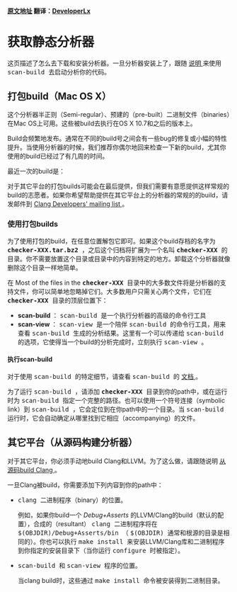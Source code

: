 #### [原文地址](http://clang-analyzer.llvm.org/installation) 翻译：[DeveloperLx](http://weibo.com/DeveloperLx)


<div id="content">
    <h1>
        获取静态分析器
    </h1>
    <p>
        这页描述了怎么去下载和安装分析器。一旦分析器安装上了，跟随
        <a href="http://clang-analyzer.llvm.org/scan-build.html">
            说明
        </a>
        来使用
        <tt>
            scan-build
        </tt>
        去启动分析你的代码。
    </p>
    <h2>
        打包build（Mac OS X）
    </h2>
    <p>
        这个分析器半正则（Semi-regular）、预建的（pre-built）二进制文件（binaries）在Mac OS上可用。这些被build去执行在OS X 10.7和之后的版本上。
    </p>
    <p>
        Build会频繁地发布。通常在不同的build号之间会有一些bug的修复或小幅的特性提升。当使用分析器的时候，我们推荐你偶尔地回来检查一下新的build，尤其你使用的build已经过了有几周的时间。
    </p>
    <p>
        最近一次的build是：
        <!--#include virtual="latest_checker.html.incl"-->
    </p>
    <p>
        对于其它平台的打包builds可能会在最后提供，但我们需要有意愿提供这样常规的build的志愿者。如果你希望帮助提供在其它平台上的分析器的常规的的build，请发邮件到
        <a href="http://lists.llvm.org/mailman/listinfo/cfe-dev">
            Clang Developers' mailing list
        </a>
        。
    </p>
    <h3>
        使用打包builds
    </h3>
    <p>
        为了使用打包的build，在任意位置解包它即可。如果这个build存档的名字为
        <b>
            <tt>
                checker-XXX.tar.bz2
            </tt>
        </b>
        ，之后这个归档将扩展为一个名叫
        <b>
            <tt>
                checker-XXX
            </tt>
        </b>
        的目录。你不需要放置这个目录或目录中的内容到特定的地方。卸载这个分析器就像删除这个目录一样地简单。
    </p>
    <p>
        在
        Most of the files in the
        <b>
            <tt>
                checker-XXX
            </tt>
        </b>
        目录中的大多数文件将是分析器的支持文件，你可以简单地忽略掉它们。大多数用户只需关心两个文件，它们在
        <b>
            <tt>
                checker-XXX
            </tt>
        </b>
        目录的顶层位置下：
    </p>
    <ul>
        <li>
            <b>
                scan-build
            </b>
            ：
            <tt>
                scan-build
            </tt>
            是一个执行分析器的高级的命令行工具
        </li>
        <li>
            <b>
                scan-view
            </b>
            ：
            <tt>
                scan-view
            </tt>
            是一个陪伴
            <tt>
                scan-build
            </tt>
            的命令行工具，用来查看
            <tt>
                scan-build
            </tt>
            生成的分析结果。这里有一个可以传递给
            <tt>
                scan-build
            </tt>
            的选项，它使得当一个build的分析完成时，立刻执行
            <tt>
                scan-view
            </tt>
            。
        </li>
    </ul>
    <h4>
        执行scan-build
    </h4>
    <p>
        对于使用
        <tt>
            scan-build
        </tt>
        的特定细节，请查看
        <tt>
            scan-build
        </tt>
        的
        <a href="http://clang-analyzer.llvm.org/scan-build">
            文档
        </a>
        。
    </p>
    <p>
        为了运行
        <tt>
            scan-build
        </tt>
        ，请添加
        <b>
            <tt>
                checker-XXX
            </tt>
        </b>
        目录到你的path中，或在运行时为
        <tt>
            scan-build
        </tt>
        指定一个完整的路径。也可以使用一个符号连接（symbolic link）到
        <tt>
            scan-build
        </tt>
        ，它会定位到在你path中的一个目录。当
        <tt>
            scan-build
        </tt>
        运行时，它会自动确定从哪里找到它相应（accompanying）的文件。
    </p>
    <h2 id="OtherPlatforms">
        其它平台（从源码构建分析器）
    </h2>
    <p>
        对于其它平台，你必须手动地build Clang和LLVM。为了这么做，请跟随说明
        <a href="http://clang.llvm.org/get_started.html#build">
            从源码build Clang
        </a>
        。
    </p>
    <p>
    </p>
    <p>
        一旦Clang被build，你需要添加下列内容到你的path中：
    </p>
    <ul>
        <li>
            <tt>
                clang
            </tt>
            二进制程序（binary）的位置。
            <p>
                例如，如果你build一个
                <em>
                    Debug+Asserts
                </em>
                的LLVM/Clang的build（默认的配置），合成的（resultant）
                <tt>
                    clang
                </tt>
                二进制程序将在
                <tt>
                    $(OBJDIR)/Debug+Asserts/bin
                </tt>
                （
                <tt>
                    $(OBJDIR)
                </tt>
                通常和根源的目录是相同的）。你也可以执行
                <tt>
                    make install
                </tt>
                来安装LLVM/Clang库和二进制程序到你指定的安装目录下（当你运行
                <tt>
                    configure
                </tt>
                时被指定）。
            </p>
        </li>
        <li>
            <tt>
                scan-build
            </tt>
            和
            <tt>
                scan-view
            </tt>
            程序的位置。
            <p>
                当clang build时，这些通过
                <tt>
                    make install
                </tt>
                命令被安装得到二进制目录。
            </p>
        </li>
    </ul>
</div>
